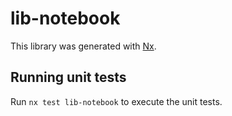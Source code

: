 # lib-notebook

This library was generated with [Nx](https://nx.dev).

## Running unit tests

Run `nx test lib-notebook` to execute the unit tests.

